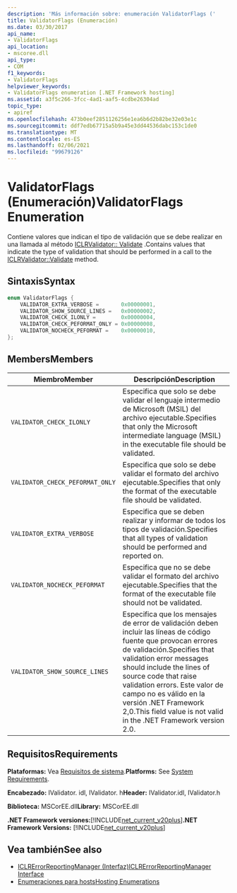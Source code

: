 ```yaml
---
description: 'Más información sobre: enumeración ValidatorFlags ('
title: ValidatorFlags (Enumeración)
ms.date: 03/30/2017
api_name:
- ValidatorFlags
api_location:
- mscoree.dll
api_type:
- COM
f1_keywords:
- ValidatorFlags
helpviewer_keywords:
- ValidatorFlags enumeration [.NET Framework hosting]
ms.assetid: a3f5c266-3fcc-4ad1-aaf5-4cdbe26304ad
topic_type:
- apiref
ms.openlocfilehash: 473b0eef2851126256e1ea6b6d2b82be32e03e1c
ms.sourcegitcommit: ddf7edb67715a5b9a45e3dd44536dabc153c1de0
ms.translationtype: MT
ms.contentlocale: es-ES
ms.lasthandoff: 02/06/2021
ms.locfileid: "99679126"
---
```

# <a name="validatorflags-enumeration"></a><span data-ttu-id="10a9e-103">ValidatorFlags (Enumeración)</span><span class="sxs-lookup"><span data-stu-id="10a9e-103">ValidatorFlags Enumeration</span></span>

<span data-ttu-id="10a9e-104">Contiene valores que indican el tipo de validación que se debe realizar en una llamada al método [ICLRValidator:: Validate](iclrvalidator-validate-method.md) .</span><span class="sxs-lookup"><span data-stu-id="10a9e-104">Contains values that indicate the type of validation that should be performed in a call to the [ICLRValidator::Validate](iclrvalidator-validate-method.md) method.</span></span>  
  
## <a name="syntax"></a><span data-ttu-id="10a9e-105">Sintaxis</span><span class="sxs-lookup"><span data-stu-id="10a9e-105">Syntax</span></span>  
  
```cpp  
enum ValidatorFlags {  
    VALIDATOR_EXTRA_VERBOSE =       0x00000001,  
    VALIDATOR_SHOW_SOURCE_LINES =   0x00000002,  
    VALIDATOR_CHECK_ILONLY =        0x00000004,  
    VALIDATOR_CHECK_PEFORMAT_ONLY = 0x00000008,  
    VALIDATOR_NOCHECK_PEFORMAT =    0x00000010,  
};  
```  
  
## <a name="members"></a><span data-ttu-id="10a9e-106">Members</span><span class="sxs-lookup"><span data-stu-id="10a9e-106">Members</span></span>  
  
|<span data-ttu-id="10a9e-107">Miembro</span><span class="sxs-lookup"><span data-stu-id="10a9e-107">Member</span></span>|<span data-ttu-id="10a9e-108">Descripción</span><span class="sxs-lookup"><span data-stu-id="10a9e-108">Description</span></span>|  
|------------|-----------------|  
|`VALIDATOR_CHECK_ILONLY`|<span data-ttu-id="10a9e-109">Especifica que solo se debe validar el lenguaje intermedio de Microsoft (MSIL) del archivo ejecutable.</span><span class="sxs-lookup"><span data-stu-id="10a9e-109">Specifies that only the Microsoft intermediate language (MSIL) in the executable file should be validated.</span></span>|  
|`VALIDATOR_CHECK_PEFORMAT_ONLY`|<span data-ttu-id="10a9e-110">Especifica que solo se debe validar el formato del archivo ejecutable.</span><span class="sxs-lookup"><span data-stu-id="10a9e-110">Specifies that only the format of the executable file should be validated.</span></span>|  
|`VALIDATOR_EXTRA_VERBOSE`|<span data-ttu-id="10a9e-111">Especifica que se deben realizar y informar de todos los tipos de validación.</span><span class="sxs-lookup"><span data-stu-id="10a9e-111">Specifies that all types of validation should be performed and reported on.</span></span>|  
|`VALIDATOR_NOCHECK_PEFORMAT`|<span data-ttu-id="10a9e-112">Especifica que no se debe validar el formato del archivo ejecutable.</span><span class="sxs-lookup"><span data-stu-id="10a9e-112">Specifies that the format of the executable file should not be validated.</span></span>|  
|`VALIDATOR_SHOW_SOURCE_LINES`|<span data-ttu-id="10a9e-113">Especifica que los mensajes de error de validación deben incluir las líneas de código fuente que provocan errores de validación.</span><span class="sxs-lookup"><span data-stu-id="10a9e-113">Specifies that validation error messages should include the lines of source code that raise validation errors.</span></span> <span data-ttu-id="10a9e-114">Este valor de campo no es válido en la versión .NET Framework 2,0.</span><span class="sxs-lookup"><span data-stu-id="10a9e-114">This field value is not valid in the .NET Framework version 2.0.</span></span>|  
  
## <a name="requirements"></a><span data-ttu-id="10a9e-115">Requisitos</span><span class="sxs-lookup"><span data-stu-id="10a9e-115">Requirements</span></span>  

 <span data-ttu-id="10a9e-116">**Plataformas:** Vea [Requisitos de sistema](../../get-started/system-requirements.md).</span><span class="sxs-lookup"><span data-stu-id="10a9e-116">**Platforms:** See [System Requirements](../../get-started/system-requirements.md).</span></span>  
  
 <span data-ttu-id="10a9e-117">**Encabezado:** IValidator. idl, IValidator. h</span><span class="sxs-lookup"><span data-stu-id="10a9e-117">**Header:** IValidator.idl, IValidator.h</span></span>  
  
 <span data-ttu-id="10a9e-118">**Biblioteca:** MSCorEE.dll</span><span class="sxs-lookup"><span data-stu-id="10a9e-118">**Library:** MSCorEE.dll</span></span>  
  
 <span data-ttu-id="10a9e-119">**.NET Framework versiones:**[!INCLUDE[net_current_v20plus](../../../../includes/net-current-v20plus-md.md)]</span><span class="sxs-lookup"><span data-stu-id="10a9e-119">**.NET Framework Versions:** [!INCLUDE[net_current_v20plus](../../../../includes/net-current-v20plus-md.md)]</span></span>  
  
## <a name="see-also"></a><span data-ttu-id="10a9e-120">Vea también</span><span class="sxs-lookup"><span data-stu-id="10a9e-120">See also</span></span>

- [<span data-ttu-id="10a9e-121">ICLRErrorReportingManager (Interfaz)</span><span class="sxs-lookup"><span data-stu-id="10a9e-121">ICLRErrorReportingManager Interface</span></span>](iclrerrorreportingmanager-interface.md)
- [<span data-ttu-id="10a9e-122">Enumeraciones para hosts</span><span class="sxs-lookup"><span data-stu-id="10a9e-122">Hosting Enumerations</span></span>](hosting-enumerations.md)
